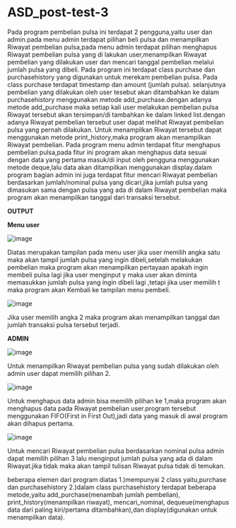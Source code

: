 # ASD_post-test-3

Pada program pembelian pulsa ini terdapat 2 pengguna,yaitu user dan admin.pada menu admin terdapat pilihan beli pulsa dan menampilkan Riwayat pembelian pulsa,pada menu admin terdapat pilihan menghapus Riwayat pembelian pulsa yang di lakukan user,menampilkan Riwayat pembelian yang dilakukan user dan mencari tanggal pembelian melalui jumlah pulsa yang dibeli.
Pada program ini terdapat class purchase dan purchasehistory yang digunakan untuk merekam pembelian pulsa.  Pada class purchase terdapat timestamp dan amount (jumlah pulsa). selanjutnya pembelian yang dilakukan oleh user tesebut akan ditambahkan ke dalam purchasehistory menggunakan metode add_purchase.dengan adanya metode add_purchase maka setiap kali user melakukan pembelian pulsa Riwayat tersebut akan tersimpan/di tambahkan ke dalam linked list.dengan adanya Riwayat pembelian tersebut user dapat melihat Riwayat pembelian pulsa yang pernah dilakukan. Untuk menampilkan Riwayat tersebut dapat menggunakan metode print_history,maka program akan menampilkan Riwayat pembelian.
Pada program menu admin terdapat fitur menghapus pembelian pulsa,pada fitur ini program akan menghapus data sesuai dengan data yang pertama masuk/di input oleh pengguna menggunakan metode deque,lalu data akan ditampilkan menggunakan display.dalam program bagian admin ini juga terdapat fitur mencari Riwayat pembelian berdasarkan jumlah/nominal pulsa yang dicari,jika jumlah pulsa yang dimasukan sama dengan pulsa yang ada di dalam Riwayat pembelian maka program akan menampilkan tanggal dari transaksi tersebut.

**OUTPUT**

**Menu user**



![image](https://user-images.githubusercontent.com/126893682/225895780-c83fac3c-4528-43e9-b3e7-61d7cbfee06c.png)

Diatas merupakan tampilan pada menu user jika user memilih angka satu maka akan tampil jumlah pulsa yang ingin dibeli,setelah melakukan pembelian maka program akan menampilkan pertayaan apakah ingin membeli pulsa lagi jika user menginput y maka user akan diminta memasukkan jumlah pulsa yang ingin dibeli lagi ,tetapi jika user memilih t maka program akan Kembali ke tampilan menu pembeli.


![image](https://user-images.githubusercontent.com/126893682/225895908-1f4af5af-155f-4cb0-a0f1-282e81feb049.png)


Jika user memilih angka 2 maka program akan menampilkan tanggal dan jumlah transaksi pulsa tersebut terjadi.



**ADMIN**


![image](https://user-images.githubusercontent.com/126893682/225896066-d8ddce18-44be-48a0-97dc-4d40ea8ddaf2.png)


Untuk menampilkan Riwayat pembelian pulsa yang sudah dilakukan oleh admin user dapat memilih pilihan 2.

![image](https://user-images.githubusercontent.com/126893682/225896129-c86eeea4-1fd4-4f00-b976-10b30d1c06b2.png)


Untuk menghapus data admin bisa memilih pilihan ke 1,maka program akan menghapus data pada Riwayat pembelian user.program tersebut menggunakan FIFO(First in First Out),jadi data yang masuk di awal program akan dihapus pertama.


![image](https://user-images.githubusercontent.com/126893682/225896206-141e596a-3341-4531-9a46-bdd87afc0191.png)

 
Untuk mencari Riwayat pembelian pulsa berdasarkan nominal pulsa admin dapat memilih pilihan 3 lalu menginput jumlah pulsa yang ada di dalam Riwayat.jika tidak maka akan tampil tulisan Riwayat pulsa tidak di temukan.


beberapa elemen dari program diatas
1.)mempunyai 2 class yaitu,purchase dan purchasehistory
2.)dalam class purchasehistory terdapat beberapa metode,yaitu
   add_purchase(menambah jumlah pembelian),
   print_history(menampilkan riwayat),
   mencari_nominal,
   dequeue(menghapus data dari paling kiri/pertama ditambahkan),dan 
   display(digunakan untuk menampilkan data).
